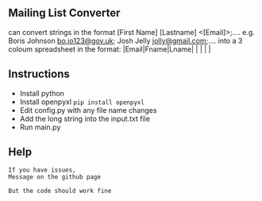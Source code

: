 ## Mailing List Converter

can convert strings in the format [First Name] [Lastname] <[Email]>;.... 
e.g. Boris Johnson <bo.jo123@gov.uk>; Josh Jelly <jolly@gmail.com>;....
into a 3 coloum spreadsheet in the format:
|Email|Fname|Lname|
|     |     |     |

## Instructions

- Install python
- Install openpyxl `pip install openpyxl`
- Edit config.py with any file name changes
- Add the long string into the input.txt file
- Run main.py

## Help

	If you have issues, 
	Message on the github page
	
	But the code should work fine


